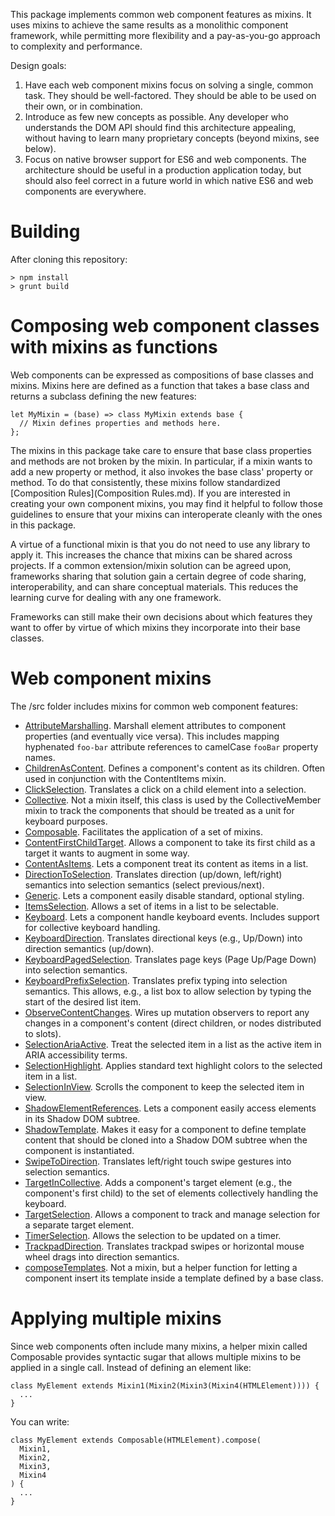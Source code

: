 This package implements common web component features as mixins. It uses mixins
to achieve the same results as a monolithic component framework, while
permitting more flexibility and a pay-as-you-go approach to complexity and
performance.

Design goals:

1. Have each web component mixins focus on solving a single, common task. They
   should be well-factored. They should be able to be used on their own, or in
   combination.
2. Introduce as few new concepts as possible. Any developer who understands the
   DOM API should find this architecture appealing, without having to learn many
   proprietary concepts (beyond mixins, see below).
3. Focus on native browser support for ES6 and web components. The architecture
   should be useful in a production application today, but should also feel
   correct in a future world in which native ES6 and web components are
   everywhere.


# Building

After cloning this repository:

    > npm install
    > grunt build


# Composing web component classes with mixins as functions

Web components can be expressed as compositions of base classes and mixins.
Mixins here are defined as a function that takes a base class and returns a
subclass defining the new features:

    let MyMixin = (base) => class MyMixin extends base {
      // Mixin defines properties and methods here.
    };

The mixins in this package take care to ensure that base class properties and
methods are not broken by the mixin. In particular, if a mixin wants to add a
new property or method, it also invokes the base class' property or method. To
do that consistently, these mixins follow standardized [Composition
Rules](Composition Rules.md). If you are interested in creating your own
component mixins, you may find it helpful to follow those guidelines to ensure
that your mixins can interoperate cleanly with the ones in this package.

A virtue of a functional mixin is that you do not need to use any library to
apply it. This increases the chance that mixins can be shared across projects.
If a common extension/mixin solution can be agreed upon, frameworks sharing that
solution gain a certain degree of code sharing, interoperability, and can share
conceptual materials. This reduces the learning curve for dealing with any one
framework.

Frameworks can still make their own decisions about which features they want to
offer by virtue of which mixins they incorporate into their base classes.


# Web component mixins

The /src folder includes mixins for common web component features:

* [AttributeMarshalling](src/AttributeMarshalling.js).
  Marshall element attributes to component properties (and eventually vice
  versa). This includes mapping hyphenated `foo-bar` attribute references to
  camelCase `fooBar` property names.
* [ChildrenAsContent](src/ChildrenContent.js).
  Defines a component's content as its children. Often used in conjunction with
  the ContentItems mixin.
* [ClickSelection](src/ClickSelection.js).
  Translates a click on a child element into a selection.
* [Collective](src/Collective.js).
  Not a mixin itself, this class is used by the CollectiveMember mixin to track
  the components that should be treated as a unit for keyboard purposes.
* [Composable](src/Composable.js).
  Facilitates the application of a set of mixins.
* [ContentFirstChildTarget](src/ContentFirstChildTarget.js).
  Allows a component to take its first child as a target it wants to augment in
  some way.
* [ContentAsItems](src/ContentItems.js).
  Lets a component treat its content as items in a list.
* [DirectionToSelection](src/DirectionSelection.js).
  Translates direction (up/down, left/right) semantics into selection semantics
  (select previous/next).
* [Generic](src/Generic.js).
  Lets a component easily disable standard, optional styling.
* [ItemsSelection](src/ItemsSelection.js).
  Allows a set of items in a list to be selectable.
* [Keyboard](src/Keyboard.js).
  Lets a component handle keyboard events. Includes support for collective
  keyboard handling.
* [KeyboardDirection](src/KeyboardDirection.js).
  Translates directional keys (e.g., Up/Down) into direction semantics
  (up/down).
* [KeyboardPagedSelection](src/KeyboardPagedSelection.js).
  Translates page keys (Page Up/Page Down) into selection semantics.
* [KeyboardPrefixSelection](src/KeyboardPrefixSelection.js).
  Translates prefix typing into selection semantics. This allows, e.g., a list
  box to allow selection by typing the start of the desired list item.
* [ObserveContentChanges](src/ObserveContentChanges.js).
  Wires up mutation observers to report any changes in a component's content
  (direct children, or nodes distributed to slots).
* [SelectionAriaActive](src/SelectionAriaActive.js).
  Treat the selected item in a list as the active item in ARIA accessibility
  terms.
* [SelectionHighlight](src/SelectionHighlight.js).
  Applies standard text highlight colors to the selected item in a list.
* [SelectionInView](src/SelectionScroll.js).
  Scrolls the component to keep the selected item in view.
* [ShadowElementReferences](src/ShadowElementReferences.js).
  Lets a component easily access elements in its Shadow DOM subtree.
* [ShadowTemplate](src/ShadowTemplate.js).
  Makes it easy for a component to define template content that should be cloned
  into a Shadow DOM subtree when the component is instantiated.
* [SwipeToDirection](src/SwipeDirection.js).
  Translates left/right touch swipe gestures into selection semantics.
* [TargetInCollective](src/CollectiveMember.js).
  Adds a component's target element (e.g., the component's first child) to
  the set of elements collectively handling the keyboard.
* [TargetSelection](src/TargetSelection.js).
  Allows a component to track and manage selection for a separate target
  element.
* [TimerSelection](src/TimerSelection.js).
  Allows the selection to be updated on a timer.
* [TrackpadDirection](src/TrackpadDirection.js).
  Translates trackpad swipes or horizontal mouse wheel drags into direction
  semantics.
* [composeTemplates](src/composeTemplates.js).
  Not a mixin, but a helper function for letting a component insert its template
  inside a template defined by a base class.


# Applying multiple mixins

Since web components often include many mixins, a helper mixin called Composable
provides syntactic sugar that allows multiple mixins to be applied in a single
call. Instead of defining an element like:

    class MyElement extends Mixin1(Mixin2(Mixin3(Mixin4(HTMLElement)))) {
      ...
    }

You can write:

    class MyElement extends Composable(HTMLElement).compose(
      Mixin1,
      Mixin2,
      Mixin3,
      Mixin4
    ) {
      ...
    }

